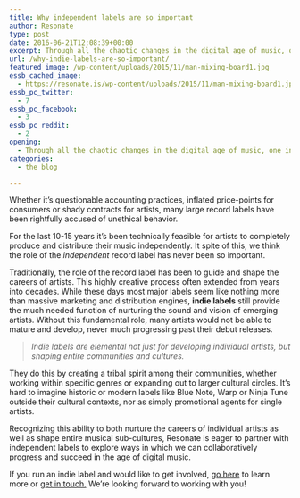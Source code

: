 ```yaml
---
title: Why independent labels are so important
author: Resonate
type: post
date: 2016-06-21T12:08:39+00:00
excerpt: Through all the chaotic changes in the digital age of music, one institution has been consistently the target of criticism – the record label. While it’s now technologically possible for artists to self produce and distribute, we think the role of the (independent) record label has never been so important.
url: /why-indie-labels-are-so-important/
featured_image: /wp-content/uploads/2015/11/man-mixing-board1.jpg
essb_cached_image:
  - https://resonate.is/wp-content/uploads/2015/11/man-mixing-board1.jpg
essb_pc_twitter:
  - 7
essb_pc_facebook:
  - 3
essb_pc_reddit:
  - 2
opening:
  - Through all the chaotic changes in the digital age of music, one institution has been consistently the target of criticism – the record label.
categories:
  - the blog

---
```

Whether it&#8217;s questionable accounting practices, inflated price-points for consumers or shady contracts for artists, many large record labels have been rightfully accused of unethical behavior.

For the last 10-15 years it&#8217;s been technically feasible for artists to completely produce and distribute their music independently. It spite of this, we think the role of the _independent_ record label has never been so important.

Traditionally, the role of the record label has been to guide and shape the careers of artists. This highly creative process often extended from years into decades. While these days most major labels seem like nothing more than massive marketing and distribution engines, **indie labels** still provide the much needed function of nurturing the sound and vision of emerging artists. Without this fundamental role, many artists would not be able to mature and develop, never much progressing past their debut releases.

> _Indie labels are elemental not just for developing individual artists, but shaping entire communities and cultures._

They do this by creating a tribal spirit among their communities, whether working within specific genres or expanding out to larger cultural circles. It&#8217;s hard to imagine historic or modern labels like Blue Note, Warp or Ninja Tune outside their cultural contexts, nor as simply promotional agents for single artists.

Recognizing this ability to both nurture the careers of individual artists as well as shape entire musical sub-cultures, Resonate is eager to partner with independent labels to explore ways in which we can collaboratively progress and succeed in the age of digital music.

If you run an indie label and would like to get involved, [go here][1] to learn more or [get in touch.][2] We&#8217;re looking forward to working with you!

 [1]: https://resonate.is/for-indie-labels/
 [2]: https://resonate.is/contact-us/
